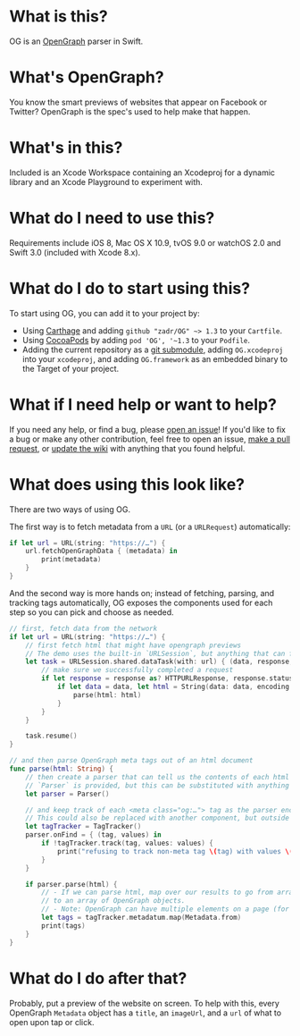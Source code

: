 What is this?
=====

OG is an [OpenGraph](https://ogp.me) parser in Swift.

What's OpenGraph?
=====
You know the smart previews of websites that appear on Facebook or Twitter? OpenGraph is the spec's used to help make that happen.

What's in this?
=====

Included is an Xcode Workspace containing an Xcodeproj for a dynamic library and an Xcode Playground to experiment with. 

What do I need to use this?
=====

Requirements include iOS 8, Mac OS X 10.9, tvOS 9.0 or watchOS 2.0 and Swift 3.0 (included with Xcode 8.x).

What do I do to start using this?
=====

To start using OG, you can add it to your project by:
- Using [Carthage](https://github.com/Carthage/Carthage) and adding `github "zadr/OG" ~> 1.3` to your `Cartfile`.
- Using [CocoaPods](https://cocoapods.org) by adding `pod 'OG', '~1.3` to your `Podfile`.
- Adding the current repository as a [git submodule](https://git-scm.com/docs/git-submodule), adding `OG.xcodeproj` into your `xcodeproj`, and adding `OG.framework` as an embedded binary to the Target of your project.

What if I need help or want to help?
=====

If you need any help, or find a bug, please [open an issue](https://github.com/zadr/OG/issues)! If you'd like to fix a bug or make any other contribution, feel free to open an issue, [make a pull request](https://github.com/zadr/OG/pulls), or [update the wiki](https://github.com/zadr/OG/wiki) with anything that you found helpful.

What does using this look like?
=====

There are two ways of using OG.

The first way is to fetch metadata from a `URL` (or a `URLRequest`) automatically:

```swift
if let url = URL(string: "https://…") {
	url.fetchOpenGraphData { (metadata) in
		print(metadata)
	}
}
```

And the second way is more hands on; instead of fetching, parsing, and tracking tags automatically, OG exposes the components used for each step so you can pick and choose as needed.

```swift
// first, fetch data from the network
if let url = URL(string: "https://…") {
	// first fetch html that might have opengraph previews
	// The demo uses the built-in `URLSession`, but anything that can fetch data can be used here 
	let task = URLSession.shared.dataTask(with: url) { (data, response, error)
		// make sure we successfully completed a request
		if let response = response as? HTTPURLResponse, response.statusCode >= 200, response.statusCode < 300 {
			if let data = data, let html = String(data: data, encoding: .utf8) {
				parse(html: html)
			}
		}
	}

	task.resume()
}
```


```swift
// and then parse OpenGraph meta tags out of an html document
func parse(html: String) {
	// then create a parser that can tell us the contents of each html tag and any associated key/value properties it has
	// `Parser` is provided, but this can be substituted with anything else that can iterate through html tags 
	let parser = Parser()

	// and keep track of each <meta class="og:…"> tag as the parser encounters it
	// This could also be replaced with another component, but outside of testing purposes, there's less of an obvious need to do so than with the other steps of the process.
	let tagTracker = TagTracker()
	parser.onFind = { (tag, values) in
		if !tagTracker.track(tag, values: values) {
			print("refusing to track non-meta tag \(tag) with values \(values)")
		}
	}

	if parser.parse(html) {
		// - If we can parse html, map over our results to go from arrays of arrays of dictionaries (`[[String: OpenGraphType]]`)
		// to an array of OpenGraph objects.
		// - Note: OpenGraph can have multiple elements on a page (for example, an og:article, follwed by an og:author, followed by another og:author)
		let tags = tagTracker.metadatum.map(Metadata.from)
		print(tags)
	}
}
```

What do I do after that?
=====
Probably, put a preview of the website on screen. To help with this, every OpenGraph `Metadata` object has a `title`, an `imageUrl`, and a `url` of what to open upon tap or click.

